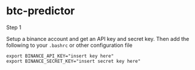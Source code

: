 # btc-predictor

Step 1

Setup a binance account and get an API key and secret key. Then add the following to your `.bashrc` or other configuration file

```
export BINANCE_API_KEY="insert key here"
export BINANCE_SECRET_KEY="insert secret key here"
```

